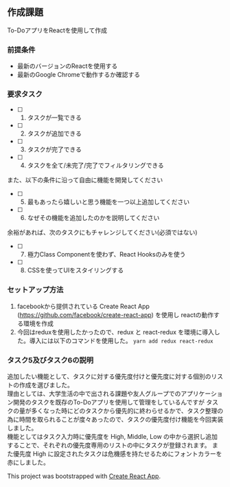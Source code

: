 
## 作成課題
To-DoアプリをReactを使用して作成

### 前提条件
- 最新のバージョンのReactを使用する
- 最新のGoogle Chromeで動作するか確認する

### 要求タスク
- [ ] 1. タスクが一覧できる
- [ ] 2. タスクが追加できる
- [ ] 3. タスクが完了できる
- [ ] 4. タスクを全て/未完了/完了でフィルタリングできる

また、以下の条件に沿って自由に機能を開発してください
- [ ] 5. 最もあったら嬉しいと思う機能を一つ以上追加してください
- [ ] 6. なぜその機能を追加したのかを説明してください

余裕があれば、次のタスクにもチャレンジしてください(必須ではない)
- [ ] 7. 極力Class Componentを使わず、React Hooksのみを使う
- [ ] 8. CSSを使ってUIをスタイリングする

### セットアップ方法
1.  facebookから提供されている Create React App (https://github.com/facebook/create-react-app) を使用し
    reactの動作する環境を作成
2.  今回はreduxを使用したかったので、redux と react-redux を環境に導入した。導入には以下のコマンドを使用した。
    `yarn add redux react-redux`

### タスク5及びタスク6の説明
追加したい機能として、タスクに対する優先度付けと優先度に対する個別のリストの作成を選びました。<br>
理由としては、大学生活の中で出される課題や友人グループでのアプリケーション開発のタスクを既存のTo-Doアプリを使用して管理をしているんですが
タスクの量が多くなった時にどのタスクから優先的に終わらせるかで、タスク整理の為に時間を取られることが度々あったので、タスクの優先度付け機能を今回実装しました。<br>
機能としてはタスク入力時に優先度を High, Middle, Low の中から選択し追加することで、それぞれの優先度専用のリストの中にタスクが登録されます。
また優先度 High に設定されたタスクは危機感を持たせるためにフォントカラーを赤にしました。

This project was bootstrapped with [Create React App](https://github.com/facebook/create-react-app).
